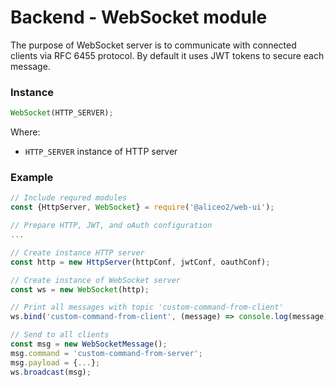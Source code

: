 # Backend - WebSocket module
The purpose of WebSocket server is to communicate with connected clients via RFC 6455 protocol. By default it uses JWT tokens to secure each message.

### Instance
```js
WebSocket(HTTP_SERVER);
```
Where:
 * `HTTP_SERVER` instance of HTTP server

### Example
```js
// Include requred modules
const {HttpServer, WebSocket} = require('@aliceo2/web-ui');

// Prepare HTTP, JWT, and oAuth configuration
...

// Create instance HTTP server
const http = new HttpServer(httpConf, jwtConf, oauthConf);

// Create instance of WebSocket server
const ws = new WebSocket(http);

// Print all messages with topic 'custom-command-from-client'
ws.bind('custom-command-from-client', (message) => console.log(message));

// Send to all clients
const msg = new WebSocketMessage();
msg.command = 'custom-command-from-server';
msg.payload = {...};
ws.broadcast(msg);
```
